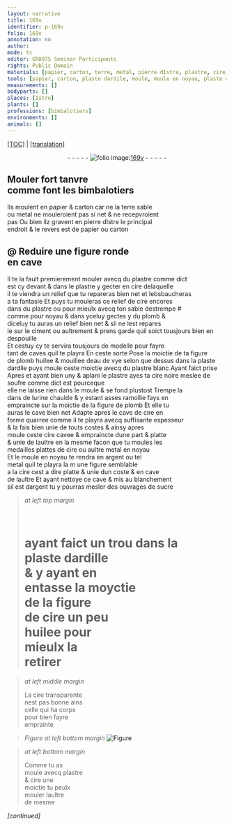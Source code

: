 ```yaml
---
layout: narrative
title: 169v
identifier: p-169v
folio: 169v
annotation: no
author:
mode: tc
editor: GR8975 Seminar Participants
rights: Public Domain
materials: [papier, carton, terre, metal, pierre dIstre, plastre, cire, plomb, ciment, huilee, eau de vye, ardile, plastre blanc, cire noire, soufre, urine chaulde, argent, sucre, ardille, cire transparente]
tools: [papier, carton, plaste dardile, moule, moule en noyau, plaste dardille]
measurements: []
bodyparts: []
places: [Istre]
plants: []
professions: [bimbalotiers]
environments: []
animals: []
---
```


<p><a href="{{ site.baseurl }}/diplomatic/">[TOC]</a> | <a href="{{ site.baseurl }}/texts/p-169v_tl/" target="_blank">[translation]</a></p><div class="folio" align="center">- - - - - <a href="http://gallica.bnf.fr/ark:/12148/btv1b10500001g/f344.image" target="_blank"><img src="https://cu-mkp.github.io/2017-workshop-edition/assets/photo-icon.png" alt="folio image: " style="display:inline-block; margin-bottom:-3px;"/>169v</a> - - - - - </div>  
  

## Mouler fort tanvre<br/> co<span class="exp">mm</span>e font les <span class="pro">bimbalotiers</span>

 
Ils moulent en <span class="tl"><span class="m">papier</span></span> & <span class="tl"><span class="m">carton</span></span> car ne la <span class="m">terre</span> sable<br/> ou <span class="m">metal</span> ne mouleroient pas si net & ne recepvroient<br/> pas Ou bien ilz gravent en <span class="m">pierre d<span class="pl">Istre</span></span> le principal<br/> endroit & le revers est de <span class="m">papier</span> ou <span class="m">carton</span>

 
  

## @ Reduire une figure ronde<br/> en cave

 
Il te la fault premierem<span class="exp">ent</span> mouler avecq du <span class="m">plastre</span> co<span class="exp">mm</span>e dict<br/> est cy devant & dans le <span class="m">plastre</span> y gecter en <span class="m">cire</span> delaquelle<br/> il te viendra un relief que tu repareras bien net et le<span class="del">b</span>sbaucheras<br/> a ta fantasie Et puys tu mouleras ce relief de <span class="m">cire</span> encores<br/> dans du <span class="m">plastre</span> ou pour mieulx avecq ton sable destrempe #<br/> comme pour noyau & dans yceluy gectes y du <span class="m">plomb</span> &<br/> diceluy tu auras un relief bien net & sil ne lest repares<br/> le <span class="add">sur le <span class="m">ciment</span> ou aultrem<span class="x"><span class="exp">ent</span></span></span> & prens garde quil soict tousjours bien en despouille<br/> Et cestuy cy te servira tousjours de modelle pour fayre<br/> tant de caves quil te playra En ceste sorte Pose <span class="add">la moictie de</span> ta figure<br/> de <span class="m">plomb</span> <span class="m">huilee</span> & mouillee d<span class="m">eau de vye</span> selon que dessus dans la <span class="tl">plaste<br/> d<span class="m">ardile</span></span> puys moule ceste moictie avecq du <span class="m">plastre blanc</span> Ayant faict prise<br/> <span class="del">Apres</span> <span class="add">et ayant bien uny & aplani le <span class="m">plastre</span></span> ayes ta <span class="m">cire noire</span> meslee de <span class="m">soufre</span> co<span class="exp">mm</span>e dict est pourceque<br/> elle ne laisse rien dans le <span class="tl">moule</span> & se fond plustost Trempe la<br/> dans de l<span class="m">urine chaulde</span> & y estant asses ramollie fays en<br/> empraincte sur la moictie de la figure de <span class="m">plomb</span> Et <span class="del">elle</span> tu<br/> auras le cave bien net Adapte apres le cave de <span class="m">cire</span> en<br/> forme quarree co<span class="exp">mm</span>e il te playra avecq suffisante espesseur<br/> & la fais bien unie de touts costes & <span class="del">ainsy</span> apres<br/> moule ceste <span class="m">cire</span> cavee & empraincte dune part & platte<br/> & unie de laultre en la mesme facon que tu moules les<br/> medailles plattes de <span class="m">cire</span> ou <span class="del">aultre</span> <span class="m">metal</span> en noyau<br/> Et le <span class="tl">moule en noyau</span> te rendra en <span class="m">argent</span> ou tel<br/> <span class="m">metal</span> quil te playra <span class="del">la m</span> une figure semblable<br/> a la <span class="m">cire</span> cest a dire platte & unie dun coste & en cave<br/> de laultre Et ayant nettoye ce cave & mis au blanchem<span class="exp">ent</span><br/> sil est d<span class="m">argent</span> tu y pourras mesler des ouvrages de <span class="m">sucre</span>
 
> *at left top margin*
> 
> 
>  # <br/> ayant faict un trou dans la<br/> <span class="tl">plaste d<span class="m">ardille</span></span><br/> & y ayant <span class="del">en</span><br/> entasse la moyctie<br/> de la <span class="del"><span class="ill"></span></span><span class="add">f</span>igure<br/> de <span class="m">cire</span> un peu<br/> <span class="m">huilee</span> pour<br/> mieulx la<br/> retirer
 
> *at left middle margin*
> 
> 
>  La <span class="m">cire transparente</span><br/> nest pas bonne ains<br/> celle qui ha corps<br/> pour bien fayre<br/> emprainte
 
> *Figure*
> *at left bottom margin*
> <a href="https://drive.google.com/open?id=0B9-oNrvWdlO5MGtBY2MyYTNKTUE" target="_blank"><img src="https://cu-mkp.github.io/GR8975-edition/assets/photo-icon.png" alt="Figure" style="display:inline-block; margin-bottom:-3px;"/></a>
 
> *at left bottom margin*
> 
> 
>  Comme tu as<br/> moule avecq <span class="m">plastre</span><br/> & <span class="m">cire</span> une<br/> moictie tu peulx<br/> mouler laultre<br/> de mesme 
 
*[continued]*
 
